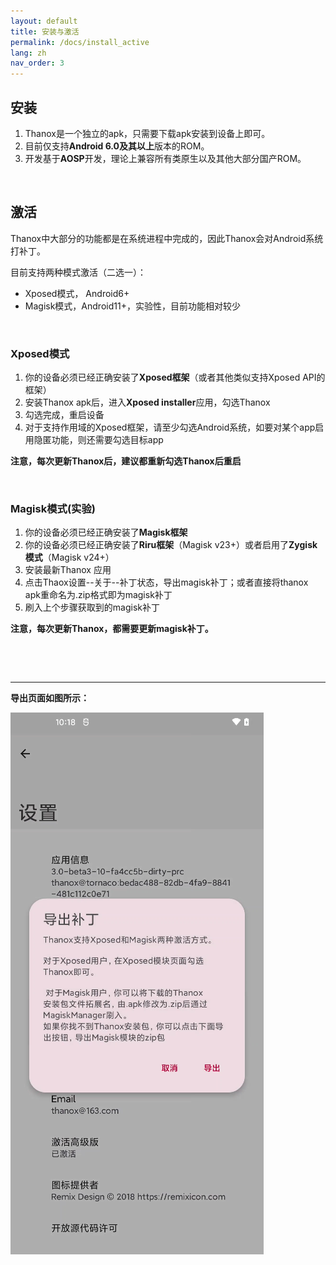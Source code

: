 ```yaml
---
layout: default
title: 安装与激活
permalink: /docs/install_active
lang: zh
nav_order: 3
---
```




## 安装

1. Thanox是一个独立的apk，只需要下载apk安装到设备上即可。
2. 目前仅支持**Android 6.0及其以上**版本的ROM。
3. 开发基于**AOSP**开发，理论上兼容所有类原生以及其他大部分国产ROM。

&nbsp;

## 激活

Thanox中大部分的功能都是在系统进程中完成的，因此Thanox会对Android系统打补丁。

目前支持两种模式激活（二选一）：

* Xposed模式， Android6+
* Magisk模式，Android11+，实验性，目前功能相对较少

&nbsp;

### Xposed模式

1. 你的设备必须已经正确安装了**Xposed框架**（或者其他类似支持Xposed API的框架）
2. 安装Thanox apk后，进入**Xposed installer**应用，勾选Thanox
3. 勾选完成，重启设备
4. 对于支持作用域的Xposed框架，请至少勾选Android系统，如要对某个app启用隐匿功能，则还需要勾选目标app

**注意，每次更新Thanox后，建议都重新勾选Thanox后重启**

&nbsp;

### Magisk模式(实验)

1. 你的设备必须已经正确安装了**Magisk框架**
2. 你的设备必须已经正确安装了**Riru框架**（Magisk v23+）或者启用了**Zygisk模式**（Magisk v24+）
3. 安装最新Thanox 应用
4. 点击Thaox设置--关于--补丁状态，导出magisk补丁；或者直接将thanox apk重命名为.zip格式即为magisk补丁
5. 刷入上个步骤获取到的magisk补丁

**注意，每次更新Thanox，都需要更新magisk补丁。**

&nbsp;

&nbsp;

----------------

**导出页面如图所示：**

![export-patch](assets/images/export-patch.png)
